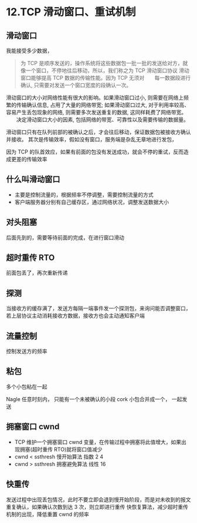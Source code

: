 # 12.TCP 滑动窗口、重试机制

## 滑动窗口

我能接受多少数据，

> 为 TCP 是顺序发送的，操作系统将这些数据包一批一批的发送给对方，就像一个窗口，不停地往后移动，所以，我们称之为 TCP 滑动窗口协议
> 滑动窗口能够提高 TCP 数据的传输性能。因为 TCP 无须对　　每一数据段进行确认, 只需要对发送一个窗口宽度的段确认一次。

滑动窗口的大小对网络性能有很大的影响。如果滑动窗口过小, 则需要在网络上频繁的传输确认信息, 占用了大量的网络带宽;
如果滑动窗口过大, 对于利用率较高、容易产生丢包现象的网络, 则需要多次发送重复的数据, 这同样耗费了网络带宽。
　　决定滑动窗口大小的因素, 包括网络的带宽、可靠性以及需要传输的数据量。

滑动窗口只有在队列前部的被确认之后，才会往后移动，保证数据包被接收方确认并接收。
其次是传输效率，假如没有窗口，服务端是杂乱无章地进行发包，

因为 TCP 的队首效应，如果有前面的包没有发送成功，就会不停的重试，反而造成更差的传输效率

## 什么叫滑动窗口

- 主要是控制流量的，根据频率不停调整，需要控制流量的方式
- 客户端服务器分别有自己缓存区，通过网络状况，调整发送数据大小

## 对头阻塞

后面先到的，需要等待前面的完成，在进行窗口滑动

## 超时重传 RTO

前面包丢了，再次重新传递

## 探测

当接收方的缓存满了，发送方每隔一端事件发一个探测包，来询问能否调整窗口，若上层协议主动消耗接收方数据，接收方也会主动通知客户端

## 流量控制

控制发送方的频率

## 粘包

多个小包粘在一起

Nagle 任意时刻内， 只能有一个未被确认的小段
cork 小包合并成一个， 一起发送

## 拥塞窗口 cwnd

- TCP 维护一个拥塞窗口 cwnd 变量，在传输过程中拥塞将此值增大，如果出现拥塞(超时重传 RTO)就将窗口值减少
- cwnd < ssthresh 慢开始算法 指数 2 4
- cwnd > ssthresh 拥塞避免算法 线性 16

## 快重传

发送过程中出现丢包情况，此时不要立即会退到慢开始阶段，而是对未收到的报文重复确认，如果确认次数到达 3 次，则立即进行重传 快恢复算法，减少超时重传机制的出现，降低重置 cwnd 的频率
